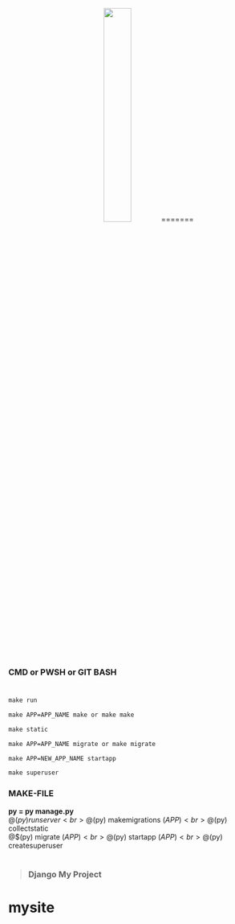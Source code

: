 
<p align ="center" width="100%">
<img width="33%" src="https://www.img-studios.com/wp-content/uploads/2016/10/IMG-LOGO-HOMEPAGE.png">
=======


<!-- ![AnVIL Image](https://www.img-studios.com/wp-content/uploads/2016/10/IMG-LOGO-HOMEPAGE.png "AnVIL Portal Image!") -->
</p>



### CMD or PWSH or GIT BASH
#



```cmd
make run
```
```cmd
make APP=APP_NAME make or make make
```
```cmd
make static
```
```cmd
make APP=APP_NAME migrate or make migrate
```
```cmd
make APP=NEW_APP_NAME startapp
```
```cmd
make superuser
```

### MAKE-FILE
**py = py manage.py**<br>
@$(py) runserver<br>
@$(py) makemigrations $(APP)<br>
@$(py) collectstatic<br>
@$(py) migrate $(APP)<br>
@$(py) startapp $(APP)<br>
@$(py) createsuperuser<br>

#
> ### Django My Project

# mysite
